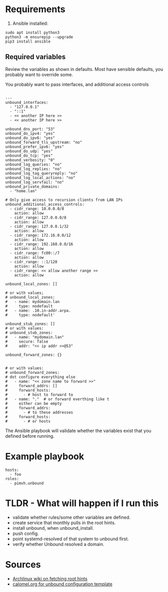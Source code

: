 # Requirements

1. Ansible installed:

```
sudo apt install python3
python3 -m ensurepip --upgrade
pip3 install ansible
```

## Required variables

Review the variables as shown in defaults. Most have sensible defaults, you probably want to override some.

You probably want to pass interfaces, and additional access controls

```

---
unbound_interfaces:
  - "127.0.0.1"
  - "::1"
  - << another IP here >>
  - << another IP here >>

unbound_dns_port: "53"
unbound_do_ipv4: "yes"
unbound_do_ipv6: "yes"
unbound_forward_tls_upstream: "no"
unbound_prefer_ipv6: "yes"
unbound_do_udp: "yes"
unbound_do_tcp: "yes"
unbound_verbosity: "0"
unbound_log_queries: "no"
unbound_log_replies: "no"
unbound_log_tag_queryreply: "no"
unbound_log_local_actions: "no"
unbound_log_servfail: "no"
unbound_private_domains:
  - "home.lan"

# Only give access to recursion clients from LAN IPs
unbound_additional_access_controls:
  - cidr_range: 10.0.0.0/8
    action: allow
  - cidr_range: 127.0.0.0/8
    action: allow
  - cidr_range: 127.0.0.1/32
    action: allow
  - cidr_range: 172.16.0.0/12
    action: allow
  - cidr_range: 192.168.0.0/16
    action: allow
  - cidr_range: fc00::/7
    action: allow
  - cidr_range: ::1/128
    action: allow
  - cidr_range: << allow another range >>
    action: allow

unbound_local_zones: []

# or with values;
# unbound_local_zones:
#   - name: mydomain.lan
#     type: nodefault
#   - name: .10.in-addr.arpa.
#     type: nodefault'

unbound_stub_zones: []
# or with values:
# unbound_stub_zones:
#   - name: "mydomain.lan"
#     secure: false
#     addr: "<< ip addr >>@53"

unbound_forward_zones: {}


# or with values:
# unbound_forward_zones:
# dot configure everything else
#   - name: "<< zone name to forward >>"
#     forward_addrs: []
#     forward_hosts:
#       - # host to forward to
#   - name: "."  # or forward everthing like t
#     either can be empty
#     forward_addrs:
#       - # to these addresses
#     forward_hosts:
#       - # or hosts
```

The Ansible playbook will validate whether the variables exist that you defined before running.

# Example playbook

```
hosts:
  - foo
roles:
  - pimvh.unbound

```

# TLDR - What will happen if I run this

- validate whether rules/some other variables are defined.
- create service that monthly pulls in the root hints.
- install unbound, when unbound_install.
- push config.
- point systemd-resolved of that system to unbound first.
- verify whether Unbound resolved a domain.

# Sources

- [Archlinux wiki on fetching root hints](https://wiki.archlinux.org/title/Unbound)
- [calomel.org for unbound configuration template](https://calomel.org)
